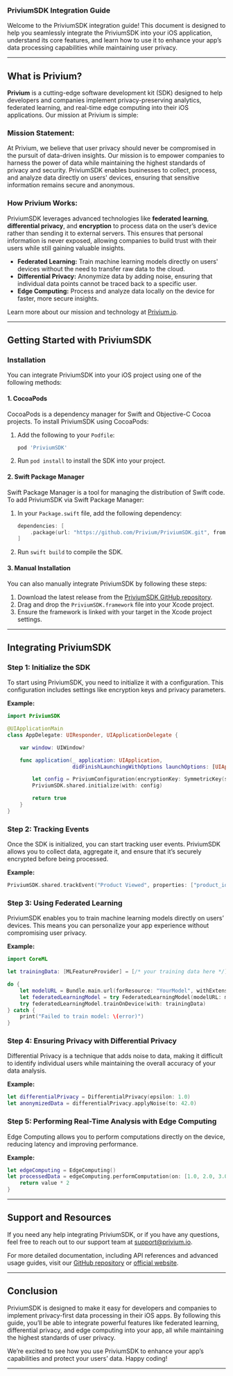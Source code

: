 ### **PriviumSDK Integration Guide**

Welcome to the PriviumSDK integration guide! This document is designed to help you seamlessly integrate the PriviumSDK into your iOS application, understand its core features, and learn how to use it to enhance your app’s data processing capabilities while maintaining user privacy.

---

## **What is Privium?**

**Privium** is a cutting-edge software development kit (SDK) designed to help developers and companies implement privacy-preserving analytics, federated learning, and real-time edge computing into their iOS applications. Our mission at Privium is simple:

### **Mission Statement:**
At Privium, we believe that user privacy should never be compromised in the pursuit of data-driven insights. Our mission is to empower companies to harness the power of data while maintaining the highest standards of privacy and security. PriviumSDK enables businesses to collect, process, and analyze data directly on users' devices, ensuring that sensitive information remains secure and anonymous.

### **How Privium Works:**
PriviumSDK leverages advanced technologies like **federated learning**, **differential privacy**, and **encryption** to process data on the user’s device rather than sending it to external servers. This ensures that personal information is never exposed, allowing companies to build trust with their users while still gaining valuable insights.

- **Federated Learning:** Train machine learning models directly on users' devices without the need to transfer raw data to the cloud.
- **Differential Privacy:** Anonymize data by adding noise, ensuring that individual data points cannot be traced back to a specific user.
- **Edge Computing:** Process and analyze data locally on the device for faster, more secure insights.

Learn more about our mission and technology at [Privium.io](https://privium.io/).

---

## **Getting Started with PriviumSDK**

### **Installation**

You can integrate PriviumSDK into your iOS project using one of the following methods:

#### **1. CocoaPods**

CocoaPods is a dependency manager for Swift and Objective-C Cocoa projects. To install PriviumSDK using CocoaPods:

1. Add the following to your `Podfile`:

    ```ruby
    pod 'PriviumSDK'
    ```

2. Run `pod install` to install the SDK into your project.

#### **2. Swift Package Manager**

Swift Package Manager is a tool for managing the distribution of Swift code. To add PriviumSDK via Swift Package Manager:

1. In your `Package.swift` file, add the following dependency:

    ```swift
    dependencies: [
        .package(url: "https://github.com/Privium/PriviumSDK.git", from: "1.0.0")
    ]
    ```

2. Run `swift build` to compile the SDK.

#### **3. Manual Installation**

You can also manually integrate PriviumSDK by following these steps:

1. Download the latest release from the [PriviumSDK GitHub repository](https://github.com/Privium/PriviumSDK/releases).
2. Drag and drop the `PriviumSDK.framework` file into your Xcode project.
3. Ensure the framework is linked with your target in the Xcode project settings.

---

## **Integrating PriviumSDK**

### **Step 1: Initialize the SDK**

To start using PriviumSDK, you need to initialize it with a configuration. This configuration includes settings like encryption keys and privacy parameters.

**Example:**

```swift
import PriviumSDK

@UIApplicationMain
class AppDelegate: UIResponder, UIApplicationDelegate {

    var window: UIWindow?

    func application(_ application: UIApplication,
                     didFinishLaunchingWithOptions launchOptions: [UIApplication.LaunchOptionsKey: Any]?) -> Bool {

        let config = PriviumConfiguration(encryptionKey: SymmetricKey(size: .bits256), epsilon: 1.0)
        PriviumSDK.shared.initialize(with: config)

        return true
    }
}
```

### **Step 2: Tracking Events**

Once the SDK is initialized, you can start tracking user events. PriviumSDK allows you to collect data, aggregate it, and ensure that it’s securely encrypted before being processed.

**Example:**

```swift
PriviumSDK.shared.trackEvent("Product Viewed", properties: ["product_id": "12345", "category": "electronics"])
```

### **Step 3: Using Federated Learning**

PriviumSDK enables you to train machine learning models directly on users’ devices. This means you can personalize your app experience without compromising user privacy.

**Example:**

```swift
import CoreML

let trainingData: [MLFeatureProvider] = [/* your training data here */]

do {
    let modelURL = Bundle.main.url(forResource: "YourModel", withExtension: "mlmodelc")!
    let federatedLearningModel = try FederatedLearningModel(modelURL: modelURL)
    try federatedLearningModel.trainOnDevice(with: trainingData)
} catch {
    print("Failed to train model: \(error)")
}
```

### **Step 4: Ensuring Privacy with Differential Privacy**

Differential Privacy is a technique that adds noise to data, making it difficult to identify individual users while maintaining the overall accuracy of your data analysis.

**Example:**

```swift
let differentialPrivacy = DifferentialPrivacy(epsilon: 1.0)
let anonymizedData = differentialPrivacy.applyNoise(to: 42.0)
```

### **Step 5: Performing Real-Time Analysis with Edge Computing**

Edge Computing allows you to perform computations directly on the device, reducing latency and improving performance.

**Example:**

```swift
let edgeComputing = EdgeComputing()
let processedData = edgeComputing.performComputation(on: [1.0, 2.0, 3.0]) { value in
    return value * 2
}
```

---

## **Support and Resources**

If you need any help integrating PriviumSDK, or if you have any questions, feel free to reach out to our support team at [support@privium.io](mailto:support@privium.io).

For more detailed documentation, including API references and advanced usage guides, visit our [GitHub repository](https://github.com/Privium/PriviumSDK) or [official website](https://privium.io/).

---

## **Conclusion**

PriviumSDK is designed to make it easy for developers and companies to implement privacy-first data processing in their iOS apps. By following this guide, you’ll be able to integrate powerful features like federated learning, differential privacy, and edge computing into your app, all while maintaining the highest standards of user privacy.

We’re excited to see how you use PriviumSDK to enhance your app’s capabilities and protect your users’ data. Happy coding!

---

